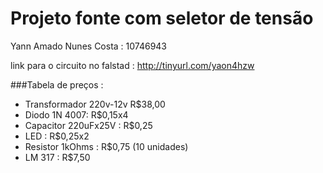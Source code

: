 # Projeto fonte com seletor de tensão
Yann Amado Nunes Costa : 10746943

link para o circuito no falstad : http://tinyurl.com/yaon4hzw

###Tabela de preços : 

- Transformador 220v-12v R$38,00
- Diodo 1N 4007: R$0,15x4
- Capacitor 220uFx25V : R$0,25
- LED : R$0,25x2
- Resistor 1kOhms : R$0,75 (10 unidades)
- LM 317 : R$7,50
